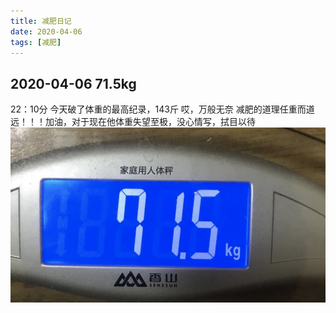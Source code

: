```yaml
---
title: 减肥日记
date: 2020-04-06
tags: [减肥]
---
```


## 2020-04-06   71.5kg 
22：10分
今天破了体重的最高纪录，143斤
哎，万般无奈
减肥的道理任重而道远！！！加油，对于现在他体重失望至极，没心情写，拭目以待
![-w469](media/15861834968517/15861835898936.jpg)

